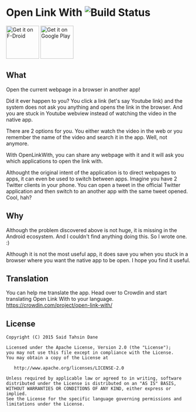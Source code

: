 Open Link With ![Build Status](https://github.com/tasomaniac/OpenLinkWith/actions/workflows/ci.yml/badge.svg?branch=master)
==============

<a href="https://f-droid.org/repository/browse/?fdid=com.tasomaniac.openwith.floss" target="_blank">
<img src="https://fdroid.gitlab.io/artwork/badge/get-it-on.png" alt="Get it on F-Droid" height="90"/></a>
<a href="https://play.google.com/store/apps/details?id=com.tasomaniac.openwith" target="_blank">
<img src="https://play.google.com/intl/en_us/badges/images/generic/en-play-badge.png" alt="Get it on Google Play" height="90"/></a>

What
----
Open the current webpage in a browser in another app!

Did it ever happen to you? You click a link (let's say Youtube link) and the system does not ask you anything and opens the link in the browser. And you are stuck in Youtube webview instead of watching the video in the native app.

There are 2 options for you. You either watch the video in the web or you remember the name of the video and search it in the app. Well, not anymore. 

With OpenLinkWith, you can share any webpage with it and it will ask you which applications to open the link with.

Althought the original intent of the application is to direct webpages to apps, it can even be used to switch between apps. Imagine you have 2 Twitter clients in your phone. You can open a tweet in the official Twitter application and then switch to an another app with the same tweet opened. Cool, hah?

Why
---

Although the problem discovered above is not huge, it is missing in the Android ecosystem. And I couldn't find anything doing this. So I wrote one. :)

Although it is not the most useful app, it does save you when you stuck in a browser where you want the native app to be open. I hope you find it useful.


Translation
-----------

You can help me translate the app. Head over to Crowdin and start translating Open Link With to your language.
https://crowdin.com/project/open-link-with/

License
-------

    Copyright (C) 2015 Said Tahsin Dane

    Licensed under the Apache License, Version 2.0 (the "License");
    you may not use this file except in compliance with the License.
    You may obtain a copy of the License at

       http://www.apache.org/licenses/LICENSE-2.0

    Unless required by applicable law or agreed to in writing, software
    distributed under the License is distributed on an "AS IS" BASIS,
    WITHOUT WARRANTIES OR CONDITIONS OF ANY KIND, either express or implied.
    See the License for the specific language governing permissions and
    limitations under the License.
